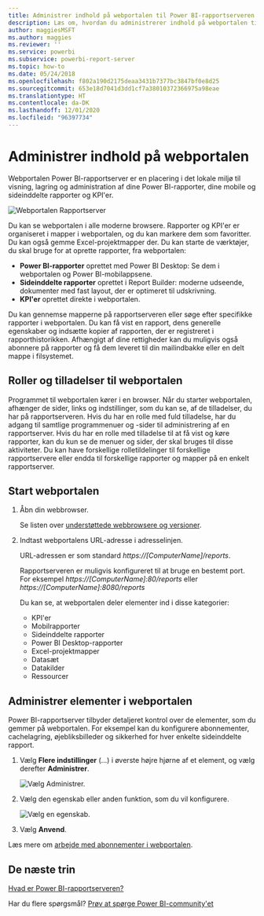 ```yaml
---
title: Administrer indhold på webportalen til Power BI-rapportserveren
description: Læs om, hvordan du administrerer indhold på webportalen til Power BI-rapportserveren.
author: maggiesMSFT
ms.author: maggies
ms.reviewer: ''
ms.service: powerbi
ms.subservice: powerbi-report-server
ms.topic: how-to
ms.date: 05/24/2018
ms.openlocfilehash: f802a190d2175deaa3431b7377bc3847bf0e8d25
ms.sourcegitcommit: 653e18d7041d3dd1cf7a38010372366975a98eae
ms.translationtype: HT
ms.contentlocale: da-DK
ms.lasthandoff: 12/01/2020
ms.locfileid: "96397734"
---
```

# <a name="manage-content-in-the-web-portal"></a>Administrer indhold på webportalen 
Webportalen Power BI-rapportserver er en placering i det lokale miljø til visning, lagring og administration af dine Power BI-rapporter, dine mobile og sideinddelte rapporter og KPI'er.

![Webportalen Rapportserver](media/getting-around/report-server-web-portal.png)

Du kan se webportalen i alle moderne browsere. Rapporter og KPI'er er organiseret i mapper i webportalen, og du kan markere dem som favoritter. Du kan også gemme Excel-projektmapper der. Du kan starte de værktøjer, du skal bruge for at oprette rapporter, fra webportalen:

* **Power BI-rapporter** oprettet med Power BI Desktop: Se dem i webportalen og Power BI-mobilappsene.
* **Sideinddelte rapporter** oprettet i Report Builder: moderne udseende, dokumenter med fast layout, der er optimeret til udskrivning.
* **KPI'er** oprettet direkte i webportalen.

Du kan gennemse mapperne på rapportserveren eller søge efter specifikke rapporter i webportalen. Du kan få vist en rapport, dens generelle egenskaber og indsætte kopier af rapporten, der er registreret i rapporthistorikken. Afhængigt af dine rettigheder kan du muligvis også abonnere på rapporter og få dem leveret til din mailindbakke eller en delt mappe i filsystemet.

## <a name="web-portal-roles-and-permissions"></a>Roller og tilladelser til webportalen
Programmet til webportalen kører i en browser. Når du starter webportalen, afhænger de sider, links og indstillinger, som du kan se, af de tilladelser, du har på rapportserveren. Hvis du har en rolle med fuld tilladelse, har du adgang til samtlige programmenuer og -sider til administrering af en rapportserver. Hvis du har en rolle med tilladelse til at få vist og køre rapporter, kan du kun se de menuer og sider, der skal bruges til disse aktiviteter. Du kan have forskellige rolletildelinger til forskellige rapportservere eller endda til forskellige rapporter og mapper på en enkelt rapportserver.

## <a name="start-the-web-portal"></a>Start webportalen
1. Åbn din webbrowser.
   
    Se listen over [understøttede webbrowsere og versioner](browser-support.md).
2. Indtast webportalens URL-adresse i adresselinjen.
   
    URL-adressen er som standard <em>https://[ComputerName]/reports</em>.
   
    Rapportserveren er muligvis konfigureret til at bruge en bestemt port. For eksempel <em>https://[ComputerName]:80/reports</em> eller <em>https://[ComputerName]:8080/reports</em>
   
    Du kan se, at webportalen deler elementer ind i disse kategorier:
   
   * KPI'er
   * Mobilrapporter
   * Sideinddelte rapporter
   * Power BI Desktop-rapporter
   * Excel-projektmapper
   * Datasæt
   * Datakilder
   * Ressourcer

## <a name="manage-items-in-the-web-portal"></a>Administrer elementer i webportalen
Power BI-rapportserver tilbyder detaljeret kontrol over de elementer, som du gemmer på webportalen. For eksempel kan du konfigurere abonnementer, cachelagring, øjebliksbilleder og sikkerhed for hver enkelte sideinddelte rapport.

1. Vælg **Flere indstillinger** (...) i øverste højre hjørne af et element, og vælg derefter **Administrer**.
   
    ![Vælg Administrer.](media/getting-around/report-server-web-portal-manage-ellipsis.png)
2. Vælg den egenskab eller anden funktion, som du vil konfigurere.
   
    ![Vælg en egenskab.](media/getting-around/report-server-web-portal-manage-properties.png)
3. Vælg **Anvend**.

Læs mere om [arbejde med abonnementer i webportalen](/sql/reporting-services/working-with-subscriptions-web-portal).

## <a name="next-steps"></a>De næste trin
[Hvad er Power BI-rapportserveren?](get-started.md)

Har du flere spørgsmål? [Prøv at spørge Power BI-community'et](https://community.powerbi.com/)